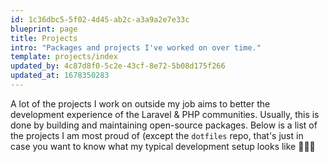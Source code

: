 ```yaml
---
id: 1c36dbc5-5f02-4d45-ab2c-a3a9a2e7e33c
blueprint: page
title: Projects
intro: "Packages and projects I've worked on over time."
template: projects/index
updated_by: 4c87d8f0-5c2e-43cf-8e72-5b08d175f266
updated_at: 1678350283
---
```

A lot of the projects I work on outside my job aims to better the development experience of the Laravel & PHP communities. Usually, this is done by building and maintaining open-source packages. Below is a list of the projects I am most proud of (except the `dotfiles` repo, that's just in case you want to know what my typical development setup looks like 🧑🏻‍💻
